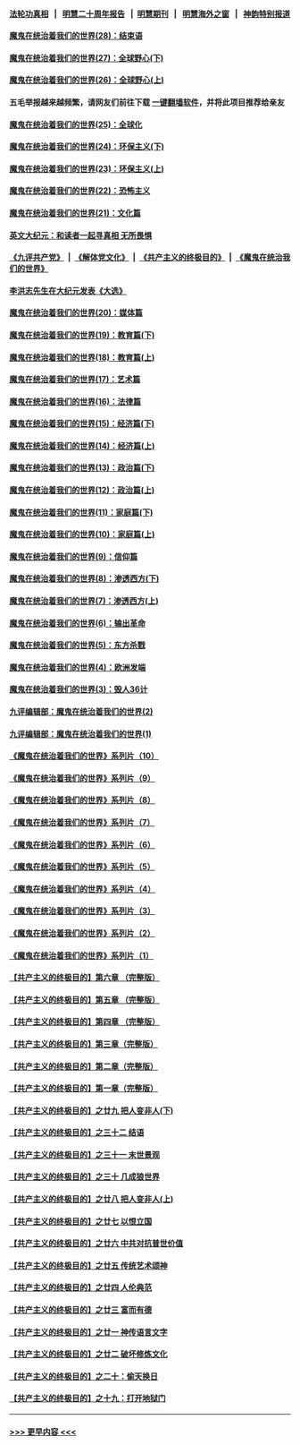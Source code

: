 #### [法轮功真相](https://github.com/gfw-breaker/truth/blob/master/README.md?t=0) &nbsp;&nbsp;|&nbsp;&nbsp; [明慧二十周年报告](https://github.com/gfw-breaker/mh-reports/blob/master/README.md?t=0) &nbsp;&nbsp;|&nbsp;&nbsp;[明慧期刊](https://github.com/gfw-breaker/mh-qikan) &nbsp;&nbsp;|&nbsp;&nbsp; [明慧海外之窗](https://github.com/gfw-breaker/mh-news/blob/master/README.md?t=0) &nbsp;&nbsp;|&nbsp;&nbsp; [神韵特别报道](https://github.com/gfw-breaker/mh-news/blob/master/shenyun.md?t=0)
#### [魔鬼在统治着我们的世界(28)：结束语](../pages/nsc422/n10936246.md?t=07061851) 
#### [魔鬼在统治着我们的世界(27)：全球野心(下)](../pages/nsc422/n10928319.md?t=07061851) 
#### [魔鬼在统治着我们的世界(26)：全球野心(上)](../pages/nsc422/n10900318.md?t=07061851) 
#### 五毛举报越来越频繁，请网友们前往下载 [一键翻墙软件](https://github.com/gfw-breaker/ssr-accounts)，并将此项目推荐给亲友
#### [魔鬼在统治着我们的世界(25)：全球化](../pages/nsc422/n10788205.md?t=07061851) 
#### [魔鬼在统治着我们的世界(24)：环保主义(下)](../pages/nsc422/n10695307.md?t=07061851) 
#### [魔鬼在统治着我们的世界(23)：环保主义(上)](../pages/nsc422/n10688613.md?t=07061851) 
#### [魔鬼在统治着我们的世界(22)：恐怖主义](../pages/nsc422/n10614727.md?t=07061851) 
#### [魔鬼在统治着我们的世界(21)：文化篇](../pages/nsc422/n10597706.md?t=07061851) 
#### [英文大纪元：和读者一起寻真相 无所畏惧](../pages/nsc422/n12542027.md?t=07061851) 
#### [《九评共产党》](https://github.com/begood0513/9ping.md/blob/master/README.md) &nbsp;|&nbsp; [《解体党文化》](../../../../jtdwh.md/blob/master/README.md)  &nbsp;|&nbsp; [《共产主义的终极目的》](../../../../gczydzjmd.md/blob/master/README.md) &nbsp;|&nbsp; [《魔鬼在统治我们的世界》](../../../../mgztzwmdsj.md/blob/master/README.md) 
#### [李洪志先生在大纪元发表《大选》](../pages/nsc422/n12534746.md?t=07061851) 
#### [魔鬼在统治着我们的世界(20)：媒体篇](../pages/nsc422/n10586579.md?t=07061851) 
#### [魔鬼在统治着我们的世界(19)：教育篇(下)](../pages/nsc422/n10564808.md?t=07061851) 
#### [魔鬼在统治着我们的世界(18)：教育篇(上)](../pages/nsc422/n10526970.md?t=07061851) 
#### [魔鬼在统治着我们的世界(17)：艺术篇](../pages/nsc422/n10499093.md?t=07061851) 
#### [魔鬼在统治着我们的世界(16)：法律篇](../pages/nsc422/n10485969.md?t=07061851) 
#### [魔鬼在统治着我们的世界(15)：经济篇(下)](../pages/nsc422/n10469975.md?t=07061851) 
#### [魔鬼在统治着我们的世界(14)：经济篇(上)](../pages/nsc422/n10457370.md?t=07061851) 
#### [魔鬼在统治着我们的世界(13)：政治篇(下)](../pages/nsc422/n10448270.md?t=07061851) 
#### [魔鬼在统治着我们的世界(12)：政治篇(上)](../pages/nsc422/n10444576.md?t=07061851) 
#### [魔鬼在统治着我们的世界(11)：家庭篇(下)](../pages/nsc422/n10440961.md?t=07061851) 
#### [魔鬼在统治着我们的世界(10)：家庭篇(上)](../pages/nsc422/n10435448.md?t=07061851) 
#### [魔鬼在统治着我们的世界(9)：信仰篇](../pages/nsc422/n10432159.md?t=07061851) 
#### [魔鬼在统治着我们的世界(8)：渗透西方(下)](../pages/nsc422/n10429603.md?t=07061851) 
#### [魔鬼在统治着我们的世界(7)：渗透西方(上)](../pages/nsc422/n10426013.md?t=07061851) 
#### [魔鬼在统治着我们的世界(6)：输出革命](../pages/nsc422/n10421536.md?t=07061851) 
#### [魔鬼在统治着我们的世界(5)：东方杀戮](../pages/nsc422/n10417707.md?t=07061851) 
#### [魔鬼在统治着我们的世界(4)：欧洲发端](../pages/nsc422/n10414890.md?t=07061851) 
#### [魔鬼在统治着我们的世界(3)：毁人36计](../pages/nsc422/n10411583.md?t=07061851) 
#### [九评编辑部：魔鬼在统治着我们的世界(2)](../pages/nsc422/n10410036.md?t=07061851) 
#### [九评编辑部：魔鬼在统治着我们的世界(1)](../pages/nsc422/n10406825.md?t=07061851) 
#### [《魔鬼在统治着我们的世界》系列片（10）](../pages/nsc422/n12292670.md?t=07061851) 
#### [《魔鬼在统治着我们的世界》系列片（9）](../pages/nsc422/n12290859.md?t=07061851) 
#### [《魔鬼在统治着我们的世界》系列片（8）](../pages/nsc422/n12287445.md?t=07061851) 
#### [《魔鬼在统治着我们的世界》系列片（7）](../pages/nsc422/n12283425.md?t=07061851) 
#### [《魔鬼在统治着我们的世界》系列片（6）](../pages/nsc422/n12282314.md?t=07061851) 
#### [《魔鬼在统治着我们的世界》系列片（5）](../pages/nsc422/n12281419.md?t=07061851) 
#### [《魔鬼在统治着我们的世界》系列片（4）](../pages/nsc422/n12274024.md?t=07061851) 
#### [《魔鬼在统治着我们的世界》系列片（3）](../pages/nsc422/n12271322.md?t=07061851) 
#### [《魔鬼在统治着我们的世界》系列片（2）](../pages/nsc422/n12269049.md?t=07061851) 
#### [《魔鬼在统治着我们的世界》系列片（1）](../pages/nsc422/n12267575.md?t=07061851) 
#### [【共产主义的终极目的】第六章 （完整版）](../pages/nsc422/n11428913.md?t=07061851) 
#### [【共产主义的终极目的】第五章 （完整版）](../pages/nsc422/n11428912.md?t=07061851) 
#### [【共产主义的终极目的】第四章 （完整版）](../pages/nsc422/n11428907.md?t=07061851) 
#### [【共产主义的终极目的】第三章（完整版）](../pages/nsc422/n11428848.md?t=07061851) 
#### [【共产主义的终极目的】第二章（完整版）](../pages/nsc422/n11428831.md?t=07061851) 
#### [【共产主义的终极目的】第一章（完整版）](../pages/nsc422/n11417651.md?t=07061851) 
#### [【共产主义的终极目的】之廿九 把人变非人(下)](../pages/nsc422/n11344140.md?t=07061851) 
#### [【共产主义的终极目的】之三十二 结语](../pages/nsc422/n11360535.md?t=07061851) 
#### [【共产主义的终极目的】之三十一 末世景观](../pages/nsc422/n11351129.md?t=07061851) 
#### [【共产主义的终极目的】之三十 几成狼世界](../pages/nsc422/n11348280.md?t=07061851) 
#### [【共产主义的终极目的】之廿八 把人变非人(上)](../pages/nsc422/n11340492.md?t=07061851) 
#### [【共产主义的终极目的】之廿七 以恨立国](../pages/nsc422/n11336944.md?t=07061851) 
#### [【共产主义的终极目的】之廿六 中共对抗普世价值](../pages/nsc422/n11324785.md?t=07061851) 
#### [【共产主义的终极目的】之廿五 传统艺术颂神](../pages/nsc422/n11296396.md?t=07061851) 
#### [【共产主义的终极目的】之廿四 人伦典范](../pages/nsc422/n11296397.md?t=07061851) 
#### [【共产主义的终极目的】之廿三 富而有德](../pages/nsc422/n11283598.md?t=07061851) 
#### [【共产主义的终极目的】之廿一 神传语言文字](../pages/nsc422/n11263265.md?t=07061851) 
#### [【共产主义的终极目的】之廿二 破坏修炼文化](../pages/nsc422/n11245728.md?t=07061851) 
#### [【共产主义的终极目的】之二十：偷天换日](../pages/nsc422/n11238846.md?t=07061851) 
#### [【共产主义的终极目的】之十九：打开地狱门](../pages/nsc422/n11206376.md?t=07061851) 

----
#### [ >>> 更早内容 <<< ](../indexes/nsc422-earlier.md)
